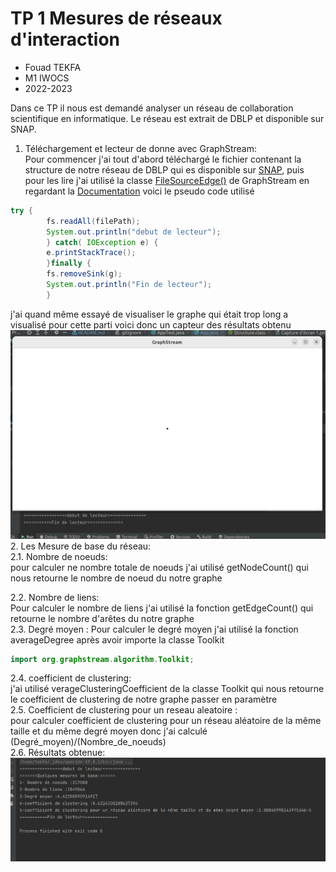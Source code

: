 # TP 1 Mesures de réseaux d'interaction
- Fouad TEKFA
- M1 IWOCS
- 2022-2023


Dans ce TP il nous est demandé analyser un réseau de collaboration scientifique en informatique. Le réseau est extrait de DBLP et disponible sur SNAP.
1. Téléchargement et lecteur de donne avec GraphStream:  
Pour commencer j'ai tout d'abord téléchargé le fichier contenant la structure de notre réseau de DBLP qui es disponible sur [SNAP](https://snap.stanford.edu/data/com-DBLP.html),
puis pour les lire j'ai utilisé la classe [FileSourceEdge()](https://data.graphstream-project.org/api/gs-core/current/org/graphstream/stream/file/FileSourceEdge.html) de GraphStream en regardant la [Documentation](https://graphstream-project.org/doc/Tutorials/Reading-files-using-FileSource/) voici le pseudo code utilisé
```java
try {
        fs.readAll(filePath);
        System.out.println("debut de lecteur");
        } catch( IOException e) {
        e.printStackTrace();
        }finally {
        fs.removeSink(g);
        System.out.println("Fin de lecteur");
        }
```  
j'ai quand même essayé de visualiser le graphe qui était trop long a visualisé pour cette parti voici donc un capteur des résultats obtenu
![plot](./Capture1.png)
2. Les Mesure de base du réseau:  
2.1. Nombre de noeuds:     
pour calculer ne nombre totale de noeuds j'ai utilisé getNodeCount() qui nous retourne le nombre de noeud du notre graphe

2.2. Nombre de liens:   
Pour calculer le nombre de liens j'ai utilisé la fonction getEdgeCount() qui retourne le nombre d'arêtes du notre graphe   
   2.3. Degré moyen :
Pour calculer le degré moyen j'ai utilisé la fonction averageDegree après avoir importe la classe Toolkit   
```java
import org.graphstream.algorithm.Toolkit;

```
2.4. coefficient de clustering:   
j'ai utilisé verageClusteringCoefficient de la classe Toolkit qui nous retourne le coefficient de clustering de notre graphe passer en paramètre    
2.5. Coefficient de clustering pour un reseau aleatoire :   
pour calculer coefficient de clustering pour un réseau aléatoire de la même taille et du même degré moyen donc j'ai calculé (Degré_moyen)/(Nombre_de_noeuds)   
2.6. Résultats obtenue:
![Résultats obtenue](./Capture%202.png)

